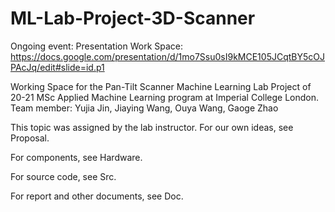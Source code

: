# ML-Lab-Project-3D-Scanner
Ongoing event:
Presentation Work Space:
https://docs.google.com/presentation/d/1mo7Ssu0sI9kMCE105JCqtBY5cOJPAcJq/edit#slide=id.p1

Working Space for the Pan-Tilt Scanner Machine Learning Lab Project of 20-21 MSc Applied Machine Learning program at Imperial College London.
Team member: Yujia Jin, Jiaying Wang, Ouya Wang, Gaoge Zhao

This topic was assigned by the lab instructor. For our own ideas, see Proposal.

For components, see Hardware.

For source code, see Src.

For report and other documents, see Doc.
